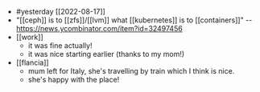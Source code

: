- #yesterday [[2022-08-17]]
- "[[ceph]] is to [[zfs]]/[[lvm]] what [[kubernetes]] is to [[containers]]" -- https://news.ycombinator.com/item?id=32497456
- [[work]]
  - it was fine actually!
  - it was nice starting earlier (thanks to my mom!)
- [[flancia]]
  - mum left for Italy, she's travelling by train which I think is nice. 
  - she's happy with the place!
